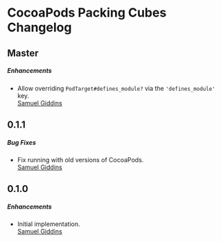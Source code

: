 # CocoaPods Packing Cubes Changelog

## Master

##### Enhancements

* Allow overriding `PodTarget#defines_module?` via the
  `'defines_module'` key.  
  [Samuel Giddins](https://github.com/segiddins)


## 0.1.1

##### Bug Fixes

* Fix running with old versions of CocoaPods.  
  [Samuel Giddins](https://github.com/segiddins)


## 0.1.0

##### Enhancements

* Initial implementation.  
  [Samuel Giddins](https://github.com/segiddins)
